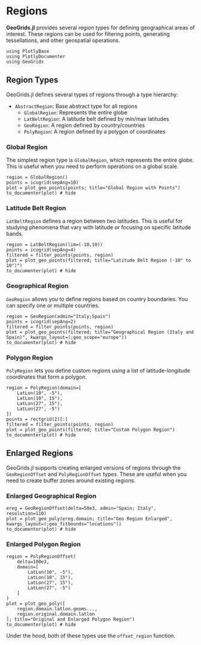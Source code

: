 # Regions

**GeoGrids.jl** provides several region types for defining geographical areas of interest. These regions can be used for filtering points, generating tessellations, and other geospatial operations.

```@setup plot
using PlotlyBase
using PlotlyDocumenter
using GeoGrids
```

## Region Types

GeoGrids.jl defines several types of regions through a type hierarchy:

- `AbstractRegion`: Base abstract type for all regions
  - `GlobalRegion`: Represents the entire globe
  - `LatBeltRegion`: A latitude belt defined by min/max latitudes
  - `GeoRegion`: A region defined by country/countries
  - `PolyRegion`: A region defined by a polygon of coordinates

### Global Region

The simplest region type is `GlobalRegion`, which represents the entire globe. This is useful when you need to perform operations on a global scale.

```@example plot
region = GlobalRegion()
points = icogrid(sepAng=10)
plot = plot_geo_points(points; title="Global Region with Points")
to_documenter(plot) # hide
```

### Latitude Belt Region

`LatBeltRegion` defines a region between two latitudes. This is useful for studying phenomena that vary with latitude or focusing on specific latitude bands.

```@example plot
region = LatBeltRegion(lim=(-10,10))
points = icogrid(sepAng=4)
filtered = filter_points(points, region)
plot = plot_geo_points(filtered; title="Latitude Belt Region (-10° to 10°)")
to_documenter(plot) # hide
```

### Geographical Region

`GeoRegion` allows you to define regions based on country boundaries. You can specify one or multiple countries.

```@example plot
region = GeoRegion(admin="Italy;Spain")
points = icogrid(sepAng=2)
filtered = filter_points(points, region)
plot = plot_geo_points(filtered; title="Geographical Region (Italy and Spain)", kwargs_layout=(;geo_scope="europe"))
to_documenter(plot) # hide
```

### Polygon Region

`PolyRegion` lets you define custom regions using a list of latitude-longitude coordinates that form a polygon.

```@example plot
region = PolyRegion(domain=[
    LatLon(10°, -5°), 
    LatLon(10°, 15°), 
    LatLon(27°, 15°), 
    LatLon(27°, -5°)
])
points = rectgrid(2)[:]
filtered = filter_points(points, region)
plot = plot_geo_points(filtered; title="Custom Polygon Region")
to_documenter(plot) # hide
```

## Enlarged Regions

GeoGrids.jl supports creating enlarged versions of regions through the `GeoRegionOffset` and `PolyRegionOffset` types. These are useful when you need to create buffer zones around existing regions.

### Enlarged Geographical Region

```@example plot
ereg = GeoRegionOffset(delta=50e3, admin="Spain; Italy", resolution=110)
plot = plot_geo_poly(ereg.domain; title="Geo Region Enlarged", kwargs_layout=(;geo_fitbounds="locations"))
to_documenter(plot) # hide
```

### Enlarged Polygon Region

```@example plot
region = PolyRegionOffset(
    delta=100e3, 
    domain=[
        LatLon(10°, -5°), 
        LatLon(10°, 15°), 
        LatLon(27°, 15°), 
        LatLon(27°, -5°)
    ]
)
plot = plot_geo_poly([
    region.domain.latlon.geoms..., 
    region.original.domain.latlon
]; title="Original and Enlarged Polygon Region")
to_documenter(plot) # hide
```


Under the hood, both of these types use the `offset_region` function.
